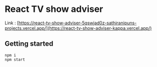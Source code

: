 # React TV show adviser
Link :  [https://react-tv-show-adviser-5qswjad0z-sathiranipuns-projects.vercel.app/](https://react-tv-show-adviser-kappa.vercel.app/)

## Getting started

```shell
npm i
npm start
```
